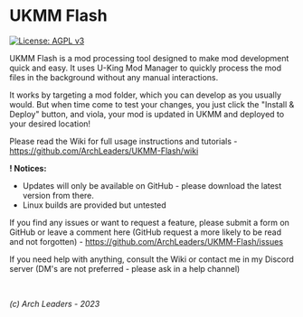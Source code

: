 # UKMM Flash

[![License: AGPL v3](https://img.shields.io/badge/License-AGPL_v3-blue.svg)](https://www.gnu.org/licenses/agpl-3.0)

UKMM Flash is a mod processing tool designed to make mod development quick and easy.
It uses U-King Mod Manager to quickly process the mod files in the background without any manual interactions.

It works by targeting a mod folder, which you can develop as you usually would. But when time come to test your changes, you just click the "Install & Deploy" button, and viola, your mod is updated in UKMM and deployed to your desired location!

Please read the Wiki for full usage instructions and tutorials - https://github.com/ArchLeaders/UKMM-Flash/wiki

**! Notices:**
- Updates will only be available on GitHub - please download the latest version from there.
- Linux builds are provided but untested

If you find any issues or want to request a feature, please submit a form on GitHub or leave a comment here (GitHub request a more likely to be read and not forgotten) - https://github.com/ArchLeaders/UKMM-Flash/issues

If you need help with anything, consult the Wiki or contact me in my Discord server (DM's are not preferred - please ask in a help channel)

<br>

*(c) Arch Leaders - 2023*
